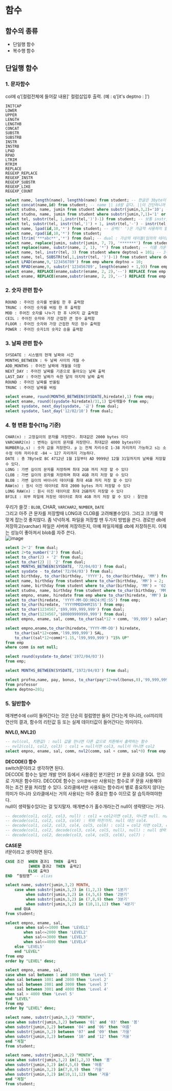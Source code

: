 # 함수
## 함수의 종류
- 단일행 함수
- 복수행 함수

## 단일행 함수
### 1. 문자함수
col에 q'[컬럼전체에 들어갈 내용]' 컬럼삽입후 출력. (예 : q'[it's deptno : ]')
```
INITCAP​
LOWER​
UPPER​
LENGTH​
LENGTHB​
CONCAT
SUBSTR​
SUBSTRB​
INSTR​
INSTRB​
LPAD​
RPAD​
LTRIM​
RTRIM​
REPLACE​
REGEXP_REPLACE​
REGEXP_INSTR​
REGEXP_SUBSTR​
REGEXP_LIKE​
REGEXP_COUNT​
```
```sql
select name, length(name), lengthb(name) from student; -- 한글은 3byte이다
select concat(name,id) from student; -- name || id랑 같다. ||이 간단하니까 더 많이 쓴다
select studno, name, jumin from student where substr(jumin,3,2)='10'; -- 10월인 사람
select studno, name, jumin from student where substr(jumin,7,1)='1' or substr(jumin,7,1)='3'; -- 남자만?
select tel, substr(tel, 1,instr(tel,')')-1) from student; -- 보통 instr, substr은 같이 쓰는 일이많다
select tel, substr(tel, instr(tel,')') + 1, instr(tel,'-') - instr(tel,')') - 1) from student; -- 전화번호 앞자리
select name, lpad(id,10,'*') from student; -- 공백(' ')은 가급적 사용하지 말자
select name, rpad(id,10,'*') from student;
select ltrim('***abc**','*') from dual; -- dual : 가상의 테이블(임의의 테이블)
select name, replace(jumin, substr(jumin, 7, 7), '*******') from student; -- 주민번호 뒷번호를 가림
select replace(name, substr(name, 2, 1), '*') from student; -- 이름 가운데 글자만 *표시
select name, tel, instr(tel, 3) from student where deptno1 = 101; -- 3이 아예없는 애들은 0 리턴. ArrayList에도 비슷한 메서드가 있었다
select name, tel, SUBSTR(tel,1,instr(tel, ')')-1) from student where deptno1 = 201;
select LPAD(ename,9,'123456789') from emp where deptno = 10;
select RPAD(ename,9, substr('123456789', length(ename) + 1,9)) from emp where deptno = 10;
select ename, REPLACE(ename,substr(ename, 2, 2),'--') REPLACE from emp where deptno = 20;
select ename, REPLACE(ename,substr(ename, 2, 2),'--') REPLACE from emp where deptno = 20;
```

### 2. 숫자 관련 함수
```
ROUND​ : 주어진 숫자를 반올림 한 후 출력함​
TRUNC​ : 주어진 숫자를 버림 한 후 출력함​
MOD​ : 주어진 숫자를 나누기 한 후 나머지 값 출력함
CEIL​ : 주어진 숫자와 가장 근접한 큰 정수 출력함​
FLOOR​ : 주어진 숫자와 가장 근접한 작은 정수 출력함​
POWER​ : 주어진 숫자1의 숫자2 승을 출력함​
```

### 3. 날짜 관련 함수
```
SYSDATE​ : 시스템의 현재 날짜와 시간​
MONTHS_BETWEEN​ : 두 날짜 사이의 개월 수
ADD_MONTHS​ : 주어진 날짜에 개월을 더함​
NEXT_DAY​ : 주어진 날짜를 기준으로 돌아오는 날짜 출력
LAST_DAY​ : 주어진 날짜가 속한 달의 마지막 날짜 출력​
ROUND​ : 주어진 날짜를 반올림​
TRUNC​ : 주어진 날짜를 버림​
```
```sql
select ename, round(MONTHS_BETWEEN(SYSDATE,hiredate),1) from emp;
select ename, round((sysdate-hiredate)/31,1) 입사개월수 from emp;
select sysdate, next_day(sysdate, '금') from dual;
select sysdate, last_day('12/02/10') from dual;
```

### 4. 형 변환 함수(11g 기준) 
```
CHAR(n)​ : 고정길이의 문자를 저장한다. 최대값은 2000 bytes 이다​
VARCHAR2(n)​ : 변하는 길이의 문자를 저장한다. 최대값은 4000 bytes이다
NUMBER(p,s)​ : 숫자 값을 저장한다. p 는 전체 자리수로 1-38 자리까지 가능하고 s는 소수점 이하 자리수로 -84 ~ 127 자리까지 가능하다.​
DATE​ : 총 7Byte로 BC 4712년 1월 1일부터 AD 9999년 12월 31일까지의 날짜를 저장할 수 있다.
LONG : 가변 길이의 문자를 저장하며 최대 2GB 까지 저장 할 수 있다
CLOB : 가변 길이의 문자를 저장하며 최대 4GB 까지 저장 할 수 있다​​
BLOB : 가변 길이의 바이너리 데이터를 최대 4GB 까지 저장 할 수 있다​​
RAW(n) : 원시 이진 데이터로 최대 2000 bytes 까지 저장할 수 있다​​
LONG RAW(n)​ : 원시 이진 데이터로 최대 2GB까지 저장할 수 있다​
BFILE : 외부 파일에 저장된 데이터로 최대 4GB 까지 저장 할 수 있다​​ : 잘안씀
```
우리가 쓸것 : `BLOB`, CHAR, `VARCHAR2`, `NUMBER`, `DATE`   
그리고 아주 큰 문자를 저장할때 LONG과 CLOB를 고려해볼수있다. 그리고 크기를 딱맞게 잡는것 좋지않다. 좀 넉넉하게. 
파일을 저장할 땐 두가지 방법을 쓴다. 경로만 db에 저장하고(varchar) 파일은 서버에 저장하든지, 아예 파일자체를 db에 저장하든지. 이제는 성능이 좋아져서 blob를 자주 쓴다.  
![image](https://user-images.githubusercontent.com/68311318/123259717-bf06b880-d52f-11eb-9abf-b7d1084cfc74.png)


```sql
select 2+'2' from dual;
select 2+to_number('2') from dual;
select to_char(2) + '2' from dual;
select to_char(2) || '2' from dual;
select MONTHS_BETWEEN(SYSDATE, '72/04/03') from dual;
select sysdate - to_date('72/04/03') from dual; 
select birthday, to_char(birthday, 'YYYY'), to_char(birthday, 'MM') from student;
select name, birthday from student where to_char(birthday, 'MM') = 2;
select name, birthday from student where to_char(birthday, 'MM') = '02';
select studno, name, birthday from student where to_char(birthday, 'MM') = 1;
select empno, ename, hiredate from emp where to_char(hiredate, 'MM') in (1,2,3);
select to_char(hiredate, 'YYYY-MM-DD:HH24:MI:SS') from emp;
select to_char(hiredate, 'YYYYMMDDHHMISS') from emp;
select to_char(1234567,'$99,999,999,999') from dual;
select to_char(1234567,'$00009999999,999') from dual;
select empno, ename, sal, comm, to_char(sal*12 + comm, '99,999') salary from emp where ename = 'ALLEN';

select empno,ename,to_char(hiredate,'YYYY-MM-DD') hiredate,
    to_char(sal*12+comm,'l99,999,999') SAL,
    to_char((sal*12+comm)*1.15,'l99,999,999') "15% UP"
from emp
where comm is not null;

select round(sysdate-to_date('1972/04/03'))
from emp;

select MONTHS_BETWEEN(SYSDATE,'1972/04/03') from dual;

select profno,name, pay, bonus, to_char(pay*12+nvl(bonus,0),'99,999,999') TOTAL
from professor
where deptno=201;
```

### 5. 일반함수
매개변수에 col이 들어간다는 것은 단순히 컬럼명만 들어 간다는게 아니라, col끼리의 연산의 결과, 함수의 리턴값 등 또는 실제 데이터값이 들어간다는 의미이다.  

**NVL(), NVL2()**  
```sql
-- nvl(col, 치환값) : null 값을 만나면 다른 값으로 치환해서 출력하는 함수
-- nvl2(col1, col2, col3) : col1 = null이면 col3, null이 아니면 col2
select empno, ename, sal, comm, nvl2(comm, sal + comm, sal*0) from emp where deptno = 30;
```

**DECODE() 함수**  
switch문이라고 생각하면 된다.  
DECODE 함수는 일반 개발 언어 등에서 사용중인 분기문인 `IF` 문을 오라클 SQL ​
안으로 가져온 함수이다. DECODE 함수는 `오라클에서만` 사용되는 함수로 IF 문을 사용해야 하는 조건 문을 처리할 수 있다. 오라클에서만 사용되는 함수라서 별로 중요하지 않다는 의미가 아니라 오라클에서는 거의 사용되는 아주 중요한 함수 이므로 잘 습득하여야한다.  
null이 생략될수있다는 걸 잊지말자. 매개변수가 홀수개라는건 null이 생략됐다는 거다.
```sql
-- decode(col1, col2, col3, null) : col1 = col2이면 col3, 아니면 null. null은 생략 가능
-- decode(col1, col2, col3, col4) : 위와 마찬가지. null 대신 col4.
-- decode(col1, col2, col3, col4, col5, col6) : col1 = col2 이면 col3, col1 = col4이면 col5 둘다 아닐 경우 col6
-- decode(col1, col2, decode(col3, col4, col5, null), null) : null 생략가능
-- decode(col1, col2, decode(col3, col4, col5, col6), col7) : 
```

**CASE문**  
if문이라고 생각하면 된다.  
```sql
CASE 조건  WHEN 결과1  THEN  출력1​
          [WHEN 결과2  THEN  출력2]​
          ELSE 출력3​
END  “컬럼명”​ -- alias
```

```sql
select name, substr(jumin,3,2) MONTH, 
    case when substr(jumin,3,2) in (1,2,3) then '1분기'
         when substr(jumin,3,2) in (4,5,6) then '2분기'
         when substr(jumin,3,2) in (7,8,9) then '3분기'
         when substr(jumin,3,2) in (10,11,12) then '4분기'
    end QUA
from student;

select empno, ename, sal, 
    case when sal<=1000 then 'LEVEL1'
        when sal<=2000 then 'LEVEL2'
        when sal<=3000 then 'LEVEL3'
        when sal<=4000 then 'LEVEL4'
    else 'LEVEL5'
    end "LEVEL"
from emp
order by "LEVEL" desc;

select empno, ename, sal,
case when sal between 1 and 1000 then 'Level 1'
when sal between 1001 and 2000 then 'Level 2'
when sal between 2001 and 3000 then 'Level 3'
when sal between 3001 and 4000 then 'Level 4'
when sal > 4000 then 'Level 5'
end "LEVEL"
from emp
order by "LEVEL" desc;

select name, substr(jumin,3,2) "MONTH",
case when substr(jumin,3,2) between '01' and '03' then '봄'
when substr(jumin,3,2) between '04' and '06' then '여름'
when substr(jumin,3,2) between '07' and '09' then '가을'
when substr(jumin,3,2) between '10' and '12' then '겨울'
end "계절"
from student;

select name, substr(jumin,3,2) "MONTH",
case when substr(jumin,3,2) in(1,2,3) then '봄'
when substr(jumin,3,2) in(4,5,6) then '여름'
when substr(jumin,3,2) in(7,8,9) then '가을'
when substr(jumin,3,2) in(10,11,12) then '겨울'
end "계절"
from student;
```